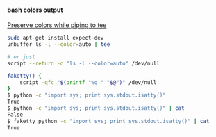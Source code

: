 
#### bash colors output 

[Preserve colors while piping to tee](https://superuser.com/questions/352697/preserve-colors-while-piping-to-tee)
```bash
sudo apt-get install expect-dev
unbuffer ls -l --color=auto | tee

# or just
script --return -c "ls -l --color=auto" /dev/null

faketty() {
    script -qfc "$(printf "%q " "$@")" /dev/null
}
$ python -c "import sys; print sys.stdout.isatty()"
True
$ python -c "import sys; print sys.stdout.isatty()" | cat
False
$ faketty python -c "import sys; print sys.stdout.isatty()" | cat
True
```
<!--stackedit_data:
eyJoaXN0b3J5IjpbLTExNDc0MDU1NDUsOTA5NTc4NDg1XX0=
-->